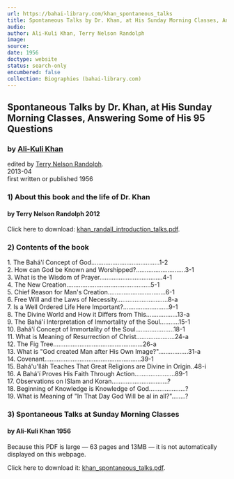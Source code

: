 ```yaml
---
url: https://bahai-library.com/khan_spontaneous_talks
title: Spontaneous Talks by Dr. Khan, at His Sunday Morning Classes, Answering Some of His 95 Questions
audio: 
author: Ali-Kuli Khan, Terry Nelson Randolph
image: 
source: 
date: 1956
doctype: website
status: search-only
encumbered: false
collection: Biographies (bahai-library.com)
---
```



## Spontaneous Talks by Dr. Khan, at His Sunday Morning Classes, Answering Some of His 95 Questions

### by [Ali-Kuli Khan](https://bahai-library.com/author/Ali-Kuli+Khan)

edited by [Terry Nelson Randolph](https://bahai-library.com/author/Terry%20Nelson%20Randolph).  
2013-04  
first written or published 1956


### 1) About this book and the life of Dr. Khan

#### by Terry Nelson Randolph 2012

Click here to download: [khan\_randall\_introduction_talks.pdf](https://bahai-library.com/pdf/k/khan_randall_introduction_talks.pdf).

### 2) Contents of the book

1\.  The Bahá'í Concept of God.......................................1-2  
2\.  How can God be Known and Worshipped?............................3-1  
3\.  What is the Wisdom of Prayer....................................4-1  
4\.  The New Creation................................................5-1  
5\.  Chief Reason for Man's Creation.................................6-1  
6\.  Free Will and the Laws of Necessity.............................8-a  
7\.  Is a Well Ordered Life Here Important?..........................9-1  
8\.  The Divine World and How it Differs from This..................13-a  
9\.  The Bahá'í Interpretation of Immortality of the Soul...........15-1  
10\. Bahá'í Concept of Immortality of the Soul......................18-1  
11\. What is Meaning of Resurrection of Christ......................24-a  
12\. The Fig Tree...................................................26-a  
13\. What is "God created Man after His Own Image?".................31-a  
14\. Covenant.......................................................39-1  
15\. Bahá'u'lláh Teaches That Great Religions are Divine in Origin..48-i  
16\. A Bahá'í Proves His Faith Through Action.......................89-1  
17\. Observations on ISlam and Koran................................?  
18\. Beginning of Knowledge is Knowledge of God.....................?  
19\. What is Meaning of "In That Day God Will be al in all?"........?  

### 3) Spontaneous Talks at Sunday Morning Classes

#### by Ali-Kuli Khan 1956

Because this PDF is large — 63 pages and 13MB — it is not automatically displayed on this webpage.

Click here to download it: [khan\_spontaneous\_talks.pdf](https://bahai-library.com/pdf/k/khan_spontaneous_talks.pdf).